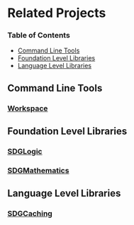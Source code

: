 <!--
 Related Projects.md

 This source file is part of the SDGCaching open source project.
 https://sdggiesbrecht.github.io/SDGCaching/macOS

 Copyright ©2017 Jeremy David Giesbrecht and the SDGCaching project contributors.

 Soli Deo gloria.

 Licensed under the Apache Licence, Version 2.0.
 See http://www.apache.org/licenses/LICENSE-2.0 for licence information.
 -->

# Related Projects

### Table of Contents

- [Command Line Tools](#Command‐Line‐Tools)
- [Foundation Level Libraries](#Foundation‐Level‐Libraries)
- [Language Level Libraries](#Language‐Level‐Libraries)

## <a name="Command‐Line‐Tools">Command Line Tools</a>

### [Workspace](https://github.com/SDGGiesbrecht/Workspace)

## <a name="Foundation‐Level‐Libraries">Foundation Level Libraries</a>

### [SDGLogic](https://github.com/SDGGiesbrecht/SDGLogic)

### [SDGMathematics](https://github.com/SDGGiesbrecht/SDGMathematics)

## <a name="Language‐Level‐Libraries">Language Level Libraries</a>

### [SDGCaching](https://github.com/SDGGiesbrecht/SDGCaching)
